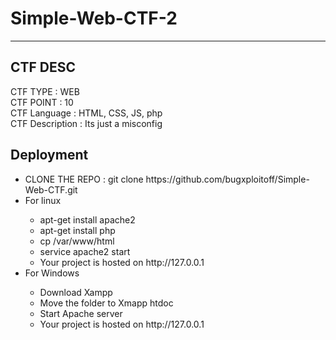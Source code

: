 # Simple-Web-CTF-2
--------------------------------------------
## CTF DESC
CTF TYPE : WEB <br />
CTF POINT : 10<br />
CTF Language : HTML, CSS, JS, php<br />
CTF Description : Its just a misconfig<br />

## Deployment 
<ul>
  <li> CLONE THE REPO : git clone https://github.com/bugxploitoff/Simple-Web-CTF.git</li>
  <li>For linux</li>
    <ul>
      <li> apt-get install apache2</li>
       <li> apt-get install php</li>
      <li>cp <clone folder> /var/www/html</li>
      <li>service apache2 start</li>
      <li> Your project is hosted on http://127.0.0.1 </li>
  </ul>
  <li>For Windows</li>
    <ul>
      <li>Download Xampp</li>
      <li>Move the folder to Xmapp htdoc</li>
      <li>Start Apache server</li>
      <li> Your project is hosted on http://127.0.0.1 </li>
  </ul>
</ul>
